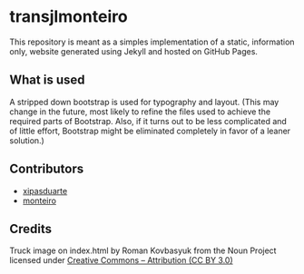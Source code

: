transjlmonteiro
===============

This repository is meant as a simples implementation of a static, information only, website generated using Jekyll and hosted on GitHub Pages.

## What is used
A stripped down bootstrap is used for typography and layout. (This may change in the future, most likely to refine the files used to achieve the required parts of Bootstrap. Also, if it turns out to be less complicated and of little effort, Bootstrap might be eliminated completely in favor of a leaner solution.)

## Contributors
* [xipasduarte](http://xipasduarte.github.com)
* [monteiro](http://monteiro.github.com)

## Credits
Truck image on index.html by Roman Kovbasyuk from the Noun Project licensed under [Creative Commons – Attribution (CC BY 3.0)](http://creativecommons.org/licenses/by/3.0/us/)
